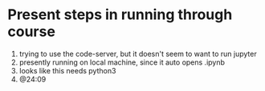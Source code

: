# Present steps in running through course

1. trying to use the code-server, but it doesn't seem to want to run jupyter
2. presently running on local machine, since it auto opens  .ipynb
3. looks like this needs python3
4. @24:09
